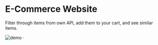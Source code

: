 E-Commerce Website
===

Filter through items from own API, add them to your cart, and see similar items.

![demo](ecommerce.gif)
·
